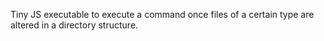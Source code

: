 Tiny JS executable to execute a command once files of a certain type are altered in a directory structure.
